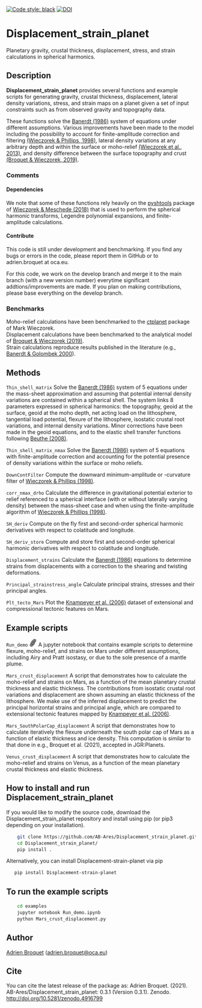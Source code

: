 [![Code style: black](https://img.shields.io/badge/code%20style-black-000000.svg)](https://github.com/psf/black)
[![DOI](https://zenodo.org/badge/DOI/10.5281/zenodo.4916799.svg)](http://doi.org/10.5281/zenodo.4916799)

# Displacement_strain_planet

Planetary gravity, crustal thickness, displacement, stress, and strain calculations in spherical harmonics.

## Description

**Displacement_strain_planet** provides several functions and example scripts for generating gravity, crustal thickness, displacement, lateral density variations, stress, and strain maps on a planet given a set of input constraints such as from observed gravity and topography data.

These functions solve the [Banerdt (1986)](https://agupubs.onlinelibrary.wiley.com/doi/abs/10.1029/JB091iB01p00403) system of equations under different assumptions. Various improvements have been made to the model including the possibility to account for finite-amplitude correction and filtering [(Wieczorek & Phillips, 1998)](https://agupubs.onlinelibrary.wiley.com/doi/abs/10.1029/97JE03136), lateral density variations at any arbitrary depth and within the surface or moho-relief [(Wieczorek et al., 2013)](https://science.sciencemag.org/content/early/2012/12/04/science.1231530?versioned=true), and density difference between the surface topography and crust [(Broquet & Wieczorek, 2019)](https://agupubs.onlinelibrary.wiley.com/doi/abs/10.1029/2019JE005959). 

### Comments
#### Dependencies
We note that some of these functions rely heavily on the [pyshtools](https://shtools.github.io/SHTOOLS/) package of [Wieczorek & Meschede (2018)](https://agupubs.onlinelibrary.wiley.com/doi/full/10.1029/2018GC007529) that is used to perform the spherical harmonic transforms, Legendre polynomial expansions, and finite-amplitude calculations.

#### Contribute
This code is still under development and benchmarking. If you find any bugs or errors in the code, please report them in GitHub or to adrien.broquet at oca.eu.

For this code, we work on the develop branch and merge it to the main branch (with a new version number) everytime significant addtions/improvements are made. If you plan on making contributions, please base everything on the develop branch.

### Benchmarks
Moho-relief calculations have been benchmarked to the [ctplanet](https://github.com/MarkWieczorek/ctplanet) package of Mark Wieczorek.  
Displacement calculations have been benchmarked to the analytical model of [Broquet & Wieczorek (2019)](https://agupubs.onlinelibrary.wiley.com/doi/abs/10.1029/2019JE005959).  
Strain calculations reproduce results published in the literature (e.g., [Banerdt & Golombek 2000](https://www.lpi.usra.edu/meetings/lpsc2000/pdf/2038.pdf)). 

## Methods
`Thin_shell_matrix` Solve the [Banerdt (1986)](https://agupubs.onlinelibrary.wiley.com/doi/abs/10.1029/JB091iB01p00403) system of 5 equations under the mass-sheet approximation and assuming that potential internal density variations are contained within a spherical shell. The system links 8 parameters expressed in spherical harmonics: the topography, geoid at the surface, geoid at the moho depth, net acting load on the lithosphere, tangential load potential, flexure of the lithosphere, isostatic crustal root variations, and internal density variations. Minor corrections have been made in the geoid equations, and to the elastic shell transfer functions following [Beuthe (2008)](https://onlinelibrary.wiley.com/doi/full/10.1111/j.1365-246X.2007.03671.x).

`Thin_shell_matrix_nmax` Solve the [Banerdt (1986)](https://agupubs.onlinelibrary.wiley.com/doi/abs/10.1029/JB091iB01p00403) system of 5 equations with finite-amplitude correction and accounting for the potential presence of density variations within the surface or moho reliefs.

`DownContFilter` Compute the downward minimum-amplitude or -curvature filter of [Wieczorek & Phillips (1998)](https://agupubs.onlinelibrary.wiley.com/doi/abs/10.1029/97JE03136).

`corr_nmax_drho` Calculate the difference in gravitational potential exterior to relief referenced to a spherical interface (with or without laterally varying density) between the mass-sheet case and when using the finite-amplitude algorithm of [Wieczorek & Phillips (1998)](https://agupubs.onlinelibrary.wiley.com/doi/abs/10.1029/97JE03136).

`SH_deriv` Compute on the fly first and second-order spherical harmonic derivatives with respect to colatitude and longitude.

`SH_deriv_store` Compute and store first and second-order spherical harmonic derivatives with respect to colatitude and longitude.

`Displacement_strains` Calculate the [Banerdt (1986)](https://agupubs.onlinelibrary.wiley.com/doi/abs/10.1029/JB091iB01p00403) equations to determine strains from displacements with a correction to the shearing and twisting deformations.

`Principal_strainstress_angle` Calculate principal strains, stresses and their principal angles.

`Plt_tecto_Mars` Plot the [Knampeyer et al. (2006)](https://agupubs.onlinelibrary.wiley.com/doi/full/10.1029/2006JE002708) dataset of extensional and compressional tectonic features on Mars.

## Example scripts
`Run_demo`  [<img src="misc/link1.svg" width="20">](https://ab-ares.github.io/Displacement_strain_planet/notebooks/Run_demo.html) A jupyter notebook that contains example scripts to determine flexure, moho-relief, and strains on Mars under different assumptions, including Airy and Pratt isostasy, or due to the sole presence of a mantle plume.

`Mars_crust_displacement` A script that demonstrates how to calculate the moho-relief and strains on Mars, as a function of the mean planetary crustal thickness and elastic thickness. The contributions from isostatic crustal root variations and displacement are shown assuming an elastic thickness of the lithosphere. We make use of the inferred displacement to predict the principal horizontal strains and principal angle, which are compared to extensional tectonic features mapped by [Knampeyer et al. (2006)](https://agupubs.onlinelibrary.wiley.com/doi/full/10.1029/2006JE002708). 

`Mars_SouthPolarCap_displacement` A script that demonstrates how to calculate iteratively the flexure underneath the south polar cap of Mars as a function of elastic thickness and ice density. This computation is similar to that done in e.g., Broquet et al. (2021), accepted in JGR:Planets. 

`Venus_crust_displacement` A script that demonstrates how to calculate the moho-relief and strains on Venus, as a function of the mean planetary crustal thickness and elastic thickness. 

## How to install and run Displacement_strain_planet
If you would like to modify the source code, download the Displacement_strain_planet repository and install using pip (or pip3 depending on your installation).
```bash
    git clone https://github.com/AB-Ares/Displacement_strain_planet.git
    cd Displacement_strain_planet/
    pip install .
```
Alternatively, you can install Displacement-strain-planet via pip
```bash
   pip install Displacement-strain-planet
```

## To run the example scripts
```bash
    cd examples
    jupyter notebook Run_demo.ipynb
    python Mars_crust_displacement.py
```

## Author
[Adrien Broquet](https://www.oca.eu/fr/adrien-broquet) (adrien.broquet@oca.eu)

## Cite
You can cite the latest release of the package as:
Adrien Broquet. (2021). AB-Ares/Displacement_strain_planet: 0.3.1 (Version 0.3.1). Zenodo. http://doi.org/10.5281/zenodo.4916799
